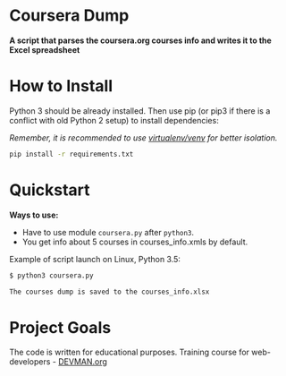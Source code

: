 # Coursera Dump

**A script that parses the coursera.org courses info and writes it to the Excel spreadsheet**

# How to Install

Python 3 should be already installed. Then use pip (or pip3 if there is a conflict with old Python 2 setup) to install dependencies:

*Remember, it is recommended to use [virtualenv/venv](https://devman.org/encyclopedia/pip/pip_virtualenv/) for better isolation.*

```bash
pip install -r requirements.txt
```
# Quickstart
**Ways to use:**
- Have to use  module `coursera.py` after `python3`.
 - You get info about 5 courses in courses_info.xmls by default.

Example of script launch on Linux, Python 3.5:


```bash
$ python3 coursera.py 

The courses dump is saved to the courses_info.xlsx
```



# Project Goals

The code is written for educational purposes. Training course for web-developers - [DEVMAN.org](https://devman.org)
